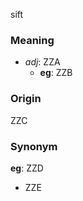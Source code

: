 sift
### Meaning
+ _adj_: ZZA
    + __eg__: ZZB

### Origin

ZZC

### Synonym

__eg__: ZZD

+ ZZE



